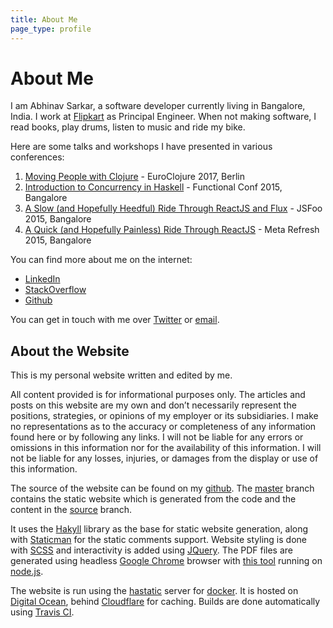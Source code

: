 ```yaml
---
title: About Me
page_type: profile
---
```

# About Me

I am Abhinav Sarkar, a software developer currently living in Bangalore, India. I work at [Flipkart] as Principal Engineer. When not making software, I read books, play drums, listen to music and ride my bike.

Here are some talks and workshops I have presented in various conferences:

1. [Moving People with Clojure] - EuroClojure 2017, Berlin
1. [Introduction to Concurrency in Haskell] - Functional Conf 2015, Bangalore
1. [A Slow (and Hopefully Heedful) Ride Through ReactJS and Flux][1] - JSFoo 2015, Bangalore
1. [A Quick (and Hopefully Painless) Ride Through ReactJS][2] - Meta Refresh 2015, Bangalore

You can find more about me on the internet:

- [LinkedIn]
- [StackOverflow]
- [Github]

You can get in touch with me over [Twitter] or [email].

## About the Website

This is my personal website written and edited by me.

All content provided is for informational purposes only. The articles and posts on this website are my own and don’t necessarily represent the positions, strategies, or opinions of my employer or its subsidiaries. I make no representations as to the accuracy or completeness of any information found here or by following any links. I will not be liable for any errors or omissions in this information nor for the availability of this information. I will not be liable for any losses, injuries, or damages from the display or use of this information.

The source of the website can be found on my [github]. The [master] branch contains the static website which is generated from the code and the content in the [source] branch.

It uses the [Hakyll] library as the base for static website generation, along with [Staticman] for the static comments support. Website styling is done with [SCSS] and interactivity is added using [JQuery]. The PDF files are generated using headless [Google Chrome] browser with [this tool] running on [node.js].

The website is run using the [hastatic] server for [docker]. It is hosted on [Digital Ocean], behind [Cloudflare] for caching. Builds are done automatically using [Travis CI].

[LinkedIn]: http://in.linkedin.com/in/abhinavsarkar
[StackOverflow]: https://stackoverflow.com/story/abhinavsarkar
[Github]: https://github.com/abhin4v
[Goodreads]: http://www.goodreads.com/user/show/24614151-abhinav-sarkar
[Last.fm]: http://last.fm/user/abhin4v
[Strava]: http://www.strava.com/athletes/3485865
[Twitter]: https://twitter.com/abhin4v

[Flipkart]: https://www.flipkart.com/about-us
[Moving People with Clojure]: https://www.youtube.com/watch?v=3y7xzH8jB8A
[Introduction To Concurrency In Haskell]: https://www.youtube.com/watch?v=uVK3t-5wWew
[1]: https://web.archive.org/web/20151024091258/https://jsfoo.in/2015/reactjs-workshop
[2]: https://web.archive.org/web/20160629192412/https://metarefresh.talkfunnel.com/2015/1326-a-quick-and-hopefully-painless-ride-through-reactj
[email]: mailto:abhinav@abhinavsarkar.net
[master]: https://github.com/abhin4v/abhin4v.github.io/tree/master
[source]: https://github.com/abhin4v/abhin4v.github.io/tree/source
[Hakyll]: https://jaspervdj.be/hakyll/
[Staticman]: http://staticman.net/
[SCSS]: http://sass-lang.com/
[JQuery]: http://jquery.com/
[docker]: http://docker.com/
[hastatic]: https://github.com/abhin4v/hastatic/
[Digital Ocean]: https://www.digitalocean.com/
[Cloudflare]: https://www.cloudflare.com/
[Travis CI]: https://travis-ci.org/
[github]: https://github.com/abhin4v/abhin4v.github.io
[this tool]: https://github.com/Szpadel/chrome-headless-render-pdf
[Google Chrome]: https://www.google.com/chrome/index.html
[node.js]: https://nodejs.org/
